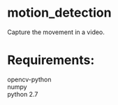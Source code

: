 # motion_detection
Capture the movement in a video.

# Requirements:
opencv-python <br>
numpy <br>
python 2.7
